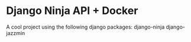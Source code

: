 # Django Ninja API + Docker

A cool project using the following django packages:
django-ninja
django-jazzmin
